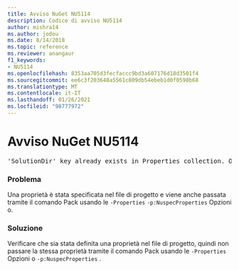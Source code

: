 ```yaml
---
title: Avviso NuGet NU5114
description: Codice di avviso NU5114
author: mishra14
ms.author: jodou
ms.date: 8/14/2018
ms.topic: reference
ms.reviewer: anangaur
f1_keywords:
- NU5114
ms.openlocfilehash: 8353aa705d3fecfaccc9bd3a607176d18d3501f4
ms.sourcegitcommit: ee6c3f203648a5561c809db54ebeb1d0f0598b68
ms.translationtype: MT
ms.contentlocale: it-IT
ms.lasthandoff: 01/26/2021
ms.locfileid: "98777972"
---
```

# <a name="nuget-warning-nu5114"></a>Avviso NuGet NU5114
<pre>'SolutionDir' key already exists in Properties collection. Overriding value.</pre>

### <a name="issue"></a>Problema

Una proprietà è stata specificata nel file di progetto e viene anche passata tramite il comando Pack usando le `-Properties` `-p:NuspecProperties` Opzioni o. 


### <a name="solution"></a>Soluzione

Verificare che sia stata definita una proprietà nel file di progetto, quindi non passare la stessa proprietà tramite il comando Pack usando le `-Properties` Opzioni o `-p:NuspecProperties` . 

